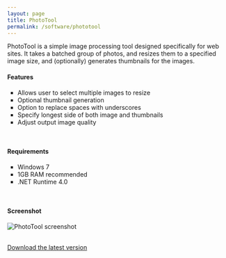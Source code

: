 ```yaml
---
layout: page
title: PhotoTool
permalink: /software/phototool
---
```


<p>
PhotoTool is a simple image processing tool designed specifically for web 
sites.  It takes a batched group of photos, and resizes them to a 
specified image size, and (optionally) generates thumbnails for the 
images.
</p>

<h4>Features</h4>

<ul type="square">
	<li> Allows user to select multiple images to resize
	<li> Optional thumbnail generation
	<li> Option to replace spaces with underscores
	<li> Specify longest side of both image and thumbnails
	<li> Adjust output image quality
</ul>
<br />
<h4>Requirements</h4>
<ul type="square">
	<li> Windows 7
	<li> 1GB RAM recommended
	<li> .NET Runtime 4.0
</ul>
<br />
<h4>Screenshot</h4>
<p>
<img src="{{ 'assets/img/software/screen_phototool.png' | relative_url }}" alt="PhotoTool screenshot" />
</p>
<br />
<a href="https://github.com/mrsalmon1976/PhotoTool/releases/latest" class="main">Download the latest version</a>
